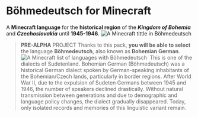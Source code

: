 # Böhmedeutsch for Minecraft
A **Minecraft language** for the **historical region** of the ***Kingdom of Bohemia*** and ***Czechoslovakia*** until **1945-1946**.
![A Minecraft tittle in Böhmedeutsch](https://github.com/Skymmel/mclang-boehmedeutsch/blob/main/img/title.png?raw=true)
> **PRE-ALPHA** PROJECT
Thanks to this pack, **you will be able to select** the language **Böhmedeutsch**, also known as **Bohemian German**.
![A Minecraft list of languages with Böhmedeutsch](https://github.com/Skymmel/mclang-boehmedeutsch/blob/main/img/langs.png?raw=true)
> This is one of the dialects of Sudetenland.
Bohemian German (Böhmedeutsch) was a historical German dialect spoken by German-speaking inhabitants of the Bohemian/Czech lands, particularly in border regions. After World War II, due to the expulsion of Sudeten Germans between 1945 and 1946, the number of speakers declined drastically. Without natural transmission between generations and due to demographic and language policy changes, the dialect gradually disappeared. Today, only isolated records and memories of this linguistic variant remain.
